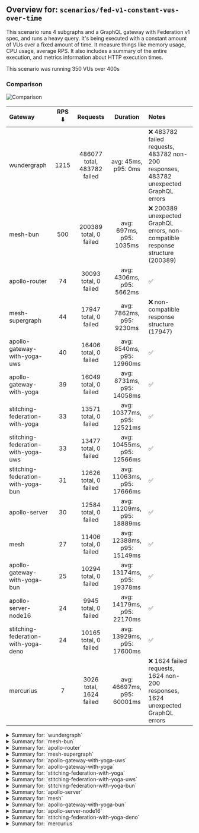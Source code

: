 ## Overview for: `scenarios/fed-v1-constant-vus-over-time`


This scenario runs 4 subgraphs and a GraphQL gateway with Federation v1 spec, and runs a heavy query. It's being executed with a constant amount of VUs over a fixed amount of time. It measure things like memory usage, CPU usage, average RPS. It also includes a summary of the entire execution, and metrics information about HTTP execution times.


This scenario was running 350 VUs over 400s


### Comparison


<img src="https://imagedelivery.net/KYe9TScr4TldYHA48pczVg/29b1525d-cd3e-4aed-d8c4-b146e6527800/public" alt="Comparison" />


| Gateway                             | RPS ⬇️ |          Requests           |          Duration          | Notes                                                                                |
| :---------------------------------- | :----: | :-------------------------: | :------------------------: | :----------------------------------------------------------------------------------- |
| wundergraph                         |  1215  | 486077 total, 483782 failed |    avg: 45ms, p95: 0ms     | ❌ 483782 failed requests, 483782 non-200 responses, 483782 unexpected GraphQL errors |
| mesh-bun                            |  500   |   200389 total, 0 failed    |  avg: 697ms, p95: 1035ms   | ❌ 200389 unexpected GraphQL errors, non-compatible response structure (200389)       |
| apollo-router                       |   74   |    30093 total, 0 failed    |  avg: 4306ms, p95: 5662ms  | ✅                                                                                    |
| mesh-supergraph                     |   44   |    17947 total, 0 failed    |  avg: 7862ms, p95: 9230ms  | ❌ non-compatible response structure (17947)                                          |
| apollo-gateway-with-yoga-uws        |   40   |    16406 total, 0 failed    | avg: 8540ms, p95: 12960ms  | ✅                                                                                    |
| apollo-gateway-with-yoga            |   39   |    16049 total, 0 failed    | avg: 8731ms, p95: 14058ms  | ✅                                                                                    |
| stitching-federation-with-yoga      |   33   |    13571 total, 0 failed    | avg: 10377ms, p95: 12521ms | ✅                                                                                    |
| stitching-federation-with-yoga-uws  |   33   |    13477 total, 0 failed    | avg: 10455ms, p95: 12566ms | ✅                                                                                    |
| stitching-federation-with-yoga-bun  |   31   |    12626 total, 0 failed    | avg: 11063ms, p95: 17666ms | ✅                                                                                    |
| apollo-server                       |   30   |    12584 total, 0 failed    | avg: 11209ms, p95: 18889ms | ✅                                                                                    |
| mesh                                |   27   |    11406 total, 0 failed    | avg: 12388ms, p95: 15149ms | ✅                                                                                    |
| apollo-gateway-with-yoga-bun        |   25   |    10294 total, 0 failed    | avg: 13174ms, p95: 19378ms | ✅                                                                                    |
| apollo-server-node16                |   24   |    9945 total, 0 failed     | avg: 14179ms, p95: 22170ms | ✅                                                                                    |
| stitching-federation-with-yoga-deno |   24   |    10165 total, 0 failed    | avg: 13929ms, p95: 17600ms | ✅                                                                                    |
| mercurius                           |   7    |   3026 total, 1624 failed   | avg: 46697ms, p95: 60001ms | ❌ 1624 failed requests, 1624 non-200 responses, 1624 unexpected GraphQL errors       |



<details>
  <summary>Summary for: `wundergraph`</summary>

  **K6 Output**




```
     ✗ response code was 200
      ↳  0% — ✓ 2295 / ✗ 483782
     ✗ no graphql errors
      ↳  0% — ✓ 2295 / ✗ 483782
     ✓ valid response structure

     checks.........................: 0.70%  ✓ 6885        ✗ 967564
     data_received..................: 201 MB 503 kB/s
     data_sent......................: 3.1 MB 7.9 kB/s
     http_req_blocked...............: avg=182.01µs min=0s      med=0s       max=341.99ms p(90)=0s       p(95)=0s      
     http_req_connecting............: avg=179.2µs  min=0s      med=0s       max=266.36ms p(90)=0s       p(95)=0s      
     http_req_duration..............: avg=44.58ms  min=0s      med=0s       max=17.66s   p(90)=0s       p(95)=0s      
       { expected_response:true }...: avg=8.37s    min=1.51s   med=7.84s    max=17.66s   p(90)=12.73s   p(95)=13.49s  
     http_req_failed................: 99.52% ✓ 483782      ✗ 2295  
     http_req_receiving.............: avg=1.2ms    min=0s      med=0s       max=4.49s    p(90)=0s       p(95)=0s      
     http_req_sending...............: avg=95.84µs  min=0s      med=0s       max=3.01s    p(90)=0s       p(95)=0s      
     http_req_tls_handshaking.......: avg=0s       min=0s      med=0s       max=0s       p(90)=0s       p(95)=0s      
     http_req_waiting...............: avg=43.28ms  min=0s      med=0s       max=17.66s   p(90)=0s       p(95)=0s      
     http_reqs......................: 486077 1215.061142/s
     iteration_duration.............: avg=246.53ms min=286.1µs med=181.41ms max=17.67s   p(90)=402.78ms p(95)=505.27ms
     iterations.....................: 486077 1215.061142/s
     vus............................: 350    min=350       max=350 
     vus_max........................: 350    min=350       max=350 
```


**Performance Overview**


<img src="https://imagedelivery.net/KYe9TScr4TldYHA48pczVg/bf2f6a47-9f9f-42d5-94d6-76ca8e52aa00/public" alt="Performance Overview" />


**Subgraphs Overview**


<img src="https://imagedelivery.net/KYe9TScr4TldYHA48pczVg/2845144e-9e3d-4796-5eb2-9b1623fe2300/public" alt="Subgraphs Overview" />


**HTTP Overview**


<img src="https://imagedelivery.net/KYe9TScr4TldYHA48pczVg/7f82aeb9-6839-4982-72fd-0c03fbd9fc00/public" alt="HTTP Overview" />


  </details>

<details>
  <summary>Summary for: `mesh-bun`</summary>

  **K6 Output**




```
     ✓ response code was 200
     ✗ no graphql errors
      ↳  0% — ✓ 0 / ✗ 200389
     ✗ valid response structure
      ↳  0% — ✓ 0 / ✗ 200389

     checks.........................: 33.33% ✓ 200389     ✗ 400778
     data_received..................: 191 MB 476 kB/s
     data_sent......................: 238 MB 594 kB/s
     http_req_blocked...............: avg=72.13µs  min=800ns    med=1.7µs    max=104.66ms p(90)=2.9µs    p(95)=3.6µs  
     http_req_connecting............: avg=65.8µs   min=0s       med=0s       max=80.22ms  p(90)=0s       p(95)=0s     
     http_req_duration..............: avg=696.54ms min=134.61ms med=716.16ms max=1.86s    p(90)=960.23ms p(95)=1.03s  
       { expected_response:true }...: avg=696.54ms min=134.61ms med=716.16ms max=1.86s    p(90)=960.23ms p(95)=1.03s  
     http_req_failed................: 0.00%  ✓ 0          ✗ 200389
     http_req_receiving.............: avg=4.06ms   min=9.5µs    med=19.9µs   max=530.33ms p(90)=542.7µs  p(95)=23.47ms
     http_req_sending...............: avg=1.04ms   min=5.5µs    med=9.9µs    max=463.1ms  p(90)=107.4µs  p(95)=154.3µs
     http_req_tls_handshaking.......: avg=0s       min=0s       med=0s       max=0s       p(90)=0s       p(95)=0s     
     http_req_waiting...............: avg=691.42ms min=134.12ms med=710.68ms max=1.86s    p(90)=953.95ms p(95)=1.02s  
     http_reqs......................: 200389 500.446815/s
     iteration_duration.............: avg=698.99ms min=145.12ms med=718.37ms max=1.94s    p(90)=963.3ms  p(95)=1.03s  
     iterations.....................: 200389 500.446815/s
     vus............................: 350    min=350      max=350 
     vus_max........................: 350    min=350      max=350 
```


**Performance Overview**


<img src="https://imagedelivery.net/KYe9TScr4TldYHA48pczVg/33dab6ae-8b83-4d4a-dcab-cdab528b8800/public" alt="Performance Overview" />


**Subgraphs Overview**


<img src="https://imagedelivery.net/KYe9TScr4TldYHA48pczVg/9b652b6c-b425-4be5-62a6-b53edd882400/public" alt="Subgraphs Overview" />


**HTTP Overview**


<img src="https://imagedelivery.net/KYe9TScr4TldYHA48pczVg/a3d5e580-72db-433e-d1c1-297e05d58800/public" alt="HTTP Overview" />


  </details>

<details>
  <summary>Summary for: `apollo-router`</summary>

  **K6 Output**




```
     ✓ response code was 200
     ✓ no graphql errors
     ✓ valid response structure

     checks.........................: 100.00% ✓ 90279     ✗ 0    
     data_received..................: 2.6 GB  6.5 MB/s
     data_sent......................: 36 MB   89 kB/s
     http_req_blocked...............: avg=668.42µs min=1.9µs    med=5.3µs   max=1.13s   p(90)=7.4µs    p(95)=8.9µs   
     http_req_connecting............: avg=243.85µs min=0s       med=0s      max=93.76ms p(90)=0s       p(95)=0s      
     http_req_duration..............: avg=4.3s     min=920.25ms med=4.29s   max=11.11s  p(90)=5.31s    p(95)=5.66s   
       { expected_response:true }...: avg=4.3s     min=920.25ms med=4.29s   max=11.11s  p(90)=5.31s    p(95)=5.66s   
     http_req_failed................: 0.00%   ✓ 0         ✗ 30093
     http_req_receiving.............: avg=143.84ms min=44.3µs   med=119.6µs max=7.67s   p(90)=475.57ms p(95)=815.21ms
     http_req_sending...............: avg=20.58ms  min=8.1µs    med=25.6µs  max=2.69s   p(90)=11.09ms  p(95)=75.81ms 
     http_req_tls_handshaking.......: avg=0s       min=0s       med=0s      max=0s      p(90)=0s       p(95)=0s      
     http_req_waiting...............: avg=4.14s    min=905.83ms med=4.15s   max=7.07s   p(90)=5.11s    p(95)=5.39s   
     http_reqs......................: 30093   74.568709/s
     iteration_duration.............: avg=4.67s    min=930.96ms med=4.57s   max=14.53s  p(90)=5.87s    p(95)=6.34s   
     iterations.....................: 30093   74.568709/s
     vus............................: 19      min=19      max=350
     vus_max........................: 350     min=350     max=350
```


**Performance Overview**


<img src="https://imagedelivery.net/KYe9TScr4TldYHA48pczVg/6c9ad795-4fb0-4b3c-82ee-6d3b3fe8d300/public" alt="Performance Overview" />


**Subgraphs Overview**


<img src="https://imagedelivery.net/KYe9TScr4TldYHA48pczVg/bbb53937-4562-46aa-9164-bbd0c696f000/public" alt="Subgraphs Overview" />


**HTTP Overview**


<img src="https://imagedelivery.net/KYe9TScr4TldYHA48pczVg/6a6ecdd0-0cbd-4681-3261-43cf85292700/public" alt="HTTP Overview" />


  </details>

<details>
  <summary>Summary for: `mesh-supergraph`</summary>

  **K6 Output**




```
     ✓ response code was 200
     ✓ no graphql errors
     ✗ valid response structure
      ↳  0% — ✓ 0 / ✗ 17947

     checks.........................: 66.66% ✓ 35894     ✗ 17947
     data_received..................: 1.6 GB 3.9 MB/s
     data_sent......................: 21 MB  53 kB/s
     http_req_blocked...............: avg=641.37µs min=1.4µs   med=2.8µs    max=100.06ms p(90)=3.9µs  p(95)=4.89µs 
     http_req_connecting............: avg=617.76µs min=0s      med=0s       max=58.11ms  p(90)=0s     p(95)=0s     
     http_req_duration..............: avg=7.86s    min=4.94s   med=7.77s    max=13.23s   p(90)=8.83s  p(95)=9.23s  
       { expected_response:true }...: avg=7.86s    min=4.94s   med=7.77s    max=13.23s   p(90)=8.83s  p(95)=9.23s  
     http_req_failed................: 0.00%  ✓ 0         ✗ 17947
     http_req_receiving.............: avg=1.8ms    min=41.09µs med=277.59µs max=69.89ms  p(90)=5.48ms p(95)=9.23ms 
     http_req_sending...............: avg=373.78µs min=8.2µs   med=16.4µs   max=61.41ms  p(90)=29.5µs p(95)=36.29µs
     http_req_tls_handshaking.......: avg=0s       min=0s      med=0s       max=0s       p(90)=0s     p(95)=0s     
     http_req_waiting...............: avg=7.85s    min=4.94s   med=7.77s    max=13.23s   p(90)=8.83s  p(95)=9.22s  
     http_reqs......................: 17947  44.249866/s
     iteration_duration.............: avg=7.86s    min=4.94s   med=7.77s    max=13.26s   p(90)=8.83s  p(95)=9.23s  
     iterations.....................: 17947  44.249866/s
     vus............................: 93     min=93      max=350
     vus_max........................: 350    min=350     max=350
```


**Performance Overview**


<img src="https://imagedelivery.net/KYe9TScr4TldYHA48pczVg/844a8266-4f56-46f8-ba63-a6246d3c1b00/public" alt="Performance Overview" />


**Subgraphs Overview**


<img src="https://imagedelivery.net/KYe9TScr4TldYHA48pczVg/c421515f-eccf-4796-1096-0e15bc5be300/public" alt="Subgraphs Overview" />


**HTTP Overview**


<img src="https://imagedelivery.net/KYe9TScr4TldYHA48pczVg/d38b26f2-f4de-4d53-3235-20e9c281de00/public" alt="HTTP Overview" />


  </details>

<details>
  <summary>Summary for: `apollo-gateway-with-yoga-uws`</summary>

  **K6 Output**




```
     ✓ response code was 200
     ✓ no graphql errors
     ✓ valid response structure

     checks.........................: 100.00% ✓ 49218     ✗ 0    
     data_received..................: 1.4 GB  3.6 MB/s
     data_sent......................: 20 MB   48 kB/s
     http_req_blocked...............: avg=464.76µs min=1.5µs  med=3.7µs  max=42.27ms  p(90)=5.3µs    p(95)=6.67µs 
     http_req_connecting............: avg=442.91µs min=0s     med=0s     max=34.79ms  p(90)=0s       p(95)=0s     
     http_req_duration..............: avg=8.54s    min=2.59s  med=8.1s   max=19.44s   p(90)=11.87s   p(95)=12.96s 
       { expected_response:true }...: avg=8.54s    min=2.59s  med=8.1s   max=19.44s   p(90)=11.87s   p(95)=12.96s 
     http_req_failed................: 0.00%   ✓ 0         ✗ 16406
     http_req_receiving.............: avg=11.95ms  min=41.9µs med=87.8µs max=5.3s     p(90)=1.25ms   p(95)=39.38ms
     http_req_sending...............: avg=2.62ms   min=7.5µs  med=20µs   max=681.65ms p(90)=169.05µs p(95)=10.38ms
     http_req_tls_handshaking.......: avg=0s       min=0s     med=0s     max=0s       p(90)=0s       p(95)=0s     
     http_req_waiting...............: avg=8.52s    min=2.59s  med=8.09s  max=19.44s   p(90)=11.85s   p(95)=12.94s 
     http_reqs......................: 16406   40.480079/s
     iteration_duration.............: avg=8.6s     min=2.62s  med=8.16s  max=19.6s    p(90)=11.94s   p(95)=13.04s 
     iterations.....................: 16406   40.480079/s
     vus............................: 85      min=85      max=350
     vus_max........................: 350     min=350     max=350
```


**Performance Overview**


<img src="https://imagedelivery.net/KYe9TScr4TldYHA48pczVg/16c2a37f-b9b8-4d34-7209-eb06dbb2c400/public" alt="Performance Overview" />


**Subgraphs Overview**


<img src="https://imagedelivery.net/KYe9TScr4TldYHA48pczVg/a1a23c2f-6462-45a6-128a-9c1cac507100/public" alt="Subgraphs Overview" />


**HTTP Overview**


<img src="https://imagedelivery.net/KYe9TScr4TldYHA48pczVg/ce2f45a9-03fe-4a71-be3a-749e39bf0100/public" alt="HTTP Overview" />


  </details>

<details>
  <summary>Summary for: `apollo-gateway-with-yoga`</summary>

  **K6 Output**




```
     ✓ response code was 200
     ✓ no graphql errors
     ✓ valid response structure

     checks.........................: 100.00% ✓ 48147     ✗ 0    
     data_received..................: 1.4 GB  3.5 MB/s
     data_sent......................: 19 MB   47 kB/s
     http_req_blocked...............: avg=921.37µs min=1.4µs    med=3.2µs   max=219.98ms p(90)=4.8µs    p(95)=5.9µs  
     http_req_connecting............: avg=870.33µs min=0s       med=0s      max=105.88ms p(90)=0s       p(95)=0s     
     http_req_duration..............: avg=8.73s    min=873.6ms  med=7.94s   max=30.48s   p(90)=12.22s   p(95)=14.05s 
       { expected_response:true }...: avg=8.73s    min=873.6ms  med=7.94s   max=30.48s   p(90)=12.22s   p(95)=14.05s 
     http_req_failed................: 0.00%   ✓ 0         ✗ 16049
     http_req_receiving.............: avg=9.36ms   min=38µs     med=81.09µs max=665.36ms p(90)=733.03µs p(95)=31.8ms 
     http_req_sending...............: avg=2.64ms   min=7.1µs    med=16.99µs max=657.73ms p(90)=126.73µs p(95)=10.87ms
     http_req_tls_handshaking.......: avg=0s       min=0s       med=0s      max=0s       p(90)=0s       p(95)=0s     
     http_req_waiting...............: avg=8.71s    min=873.52ms med=7.93s   max=30.48s   p(90)=12.19s   p(95)=14.05s 
     http_reqs......................: 16049   39.580467/s
     iteration_duration.............: avg=8.79s    min=937.28ms med=7.99s   max=30.89s   p(90)=12.31s   p(95)=14.1s  
     iterations.....................: 16049   39.580467/s
     vus............................: 96      min=96      max=350
     vus_max........................: 350     min=350     max=350
```


**Performance Overview**


<img src="https://imagedelivery.net/KYe9TScr4TldYHA48pczVg/2b12c618-1f10-4029-cc85-e0d9b7db5400/public" alt="Performance Overview" />


**Subgraphs Overview**


<img src="https://imagedelivery.net/KYe9TScr4TldYHA48pczVg/d45de958-d074-4d4b-4823-d023104d4100/public" alt="Subgraphs Overview" />


**HTTP Overview**


<img src="https://imagedelivery.net/KYe9TScr4TldYHA48pczVg/7862a042-1a30-4f1c-1248-c5c60962c800/public" alt="HTTP Overview" />


  </details>

<details>
  <summary>Summary for: `stitching-federation-with-yoga`</summary>

  **K6 Output**




```
     ✓ response code was 200
     ✓ no graphql errors
     ✓ valid response structure

     checks.........................: 100.00% ✓ 40713     ✗ 0    
     data_received..................: 1.2 GB  2.9 MB/s
     data_sent......................: 16 MB   40 kB/s
     http_req_blocked...............: avg=1ms      min=1.8µs  med=4.6µs   max=75.39ms  p(90)=6.7µs    p(95)=11.1µs
     http_req_connecting............: avg=980.05µs min=0s     med=0s      max=73.12ms  p(90)=0s       p(95)=0s    
     http_req_duration..............: avg=10.37s   min=6.12s  med=10.35s  max=14.64s   p(90)=11.84s   p(95)=12.52s
       { expected_response:true }...: avg=10.37s   min=6.12s  med=10.35s  max=14.64s   p(90)=11.84s   p(95)=12.52s
     http_req_failed................: 0.00%   ✓ 0         ✗ 13571
     http_req_receiving.............: avg=2.36ms   min=51.6µs med=116.9µs max=324.54ms p(90)=578.91µs p(95)=3.84ms
     http_req_sending...............: avg=1.4ms    min=8.3µs  med=24.3µs  max=214.8ms  p(90)=127µs    p(95)=6.06ms
     http_req_tls_handshaking.......: avg=0s       min=0s     med=0s      max=0s       p(90)=0s       p(95)=0s    
     http_req_waiting...............: avg=10.37s   min=6.12s  med=10.35s  max=14.63s   p(90)=11.83s   p(95)=12.51s
     http_reqs......................: 13571   33.326762/s
     iteration_duration.............: avg=10.41s   min=6.14s  med=10.38s  max=14.65s   p(90)=11.88s   p(95)=12.58s
     iterations.....................: 13571   33.326762/s
     vus............................: 24      min=24      max=350
     vus_max........................: 350     min=350     max=350
```


**Performance Overview**


<img src="https://imagedelivery.net/KYe9TScr4TldYHA48pczVg/7e39fa02-0eb2-4f2b-f996-0a77c62c8600/public" alt="Performance Overview" />


**Subgraphs Overview**


<img src="https://imagedelivery.net/KYe9TScr4TldYHA48pczVg/ad0e65b1-dda5-43a4-a05a-94581a47b000/public" alt="Subgraphs Overview" />


**HTTP Overview**


<img src="https://imagedelivery.net/KYe9TScr4TldYHA48pczVg/99137f9b-176a-43a7-8d9d-c43c15ae8600/public" alt="HTTP Overview" />


  </details>

<details>
  <summary>Summary for: `stitching-federation-with-yoga-uws`</summary>

  **K6 Output**




```
     ✓ response code was 200
     ✓ no graphql errors
     ✓ valid response structure

     checks.........................: 100.00% ✓ 40431     ✗ 0    
     data_received..................: 1.2 GB  2.9 MB/s
     data_sent......................: 16 MB   39 kB/s
     http_req_blocked...............: avg=850.41µs min=1.9µs  med=4.89µs  max=176.03ms p(90)=6.8µs    p(95)=9.9µs 
     http_req_connecting............: avg=804.3µs  min=0s     med=0s      max=51.48ms  p(90)=0s       p(95)=0s    
     http_req_duration..............: avg=10.45s   min=5.19s  med=10.39s  max=14.87s   p(90)=11.86s   p(95)=12.56s
       { expected_response:true }...: avg=10.45s   min=5.19s  med=10.39s  max=14.87s   p(90)=11.86s   p(95)=12.56s
     http_req_failed................: 0.00%   ✓ 0         ✗ 13477
     http_req_receiving.............: avg=2.45ms   min=54.2µs med=120.2µs max=2.82s    p(90)=660.46µs p(95)=4.19ms
     http_req_sending...............: avg=1.02ms   min=8.2µs  med=24.9µs  max=219.76ms p(90)=76µs     p(95)=2.9ms 
     http_req_tls_handshaking.......: avg=0s       min=0s     med=0s      max=0s       p(90)=0s       p(95)=0s    
     http_req_waiting...............: avg=10.45s   min=5.19s  med=10.39s  max=14.87s   p(90)=11.85s   p(95)=12.55s
     http_reqs......................: 13477   33.118086/s
     iteration_duration.............: avg=10.48s   min=5.24s  med=10.42s  max=14.9s    p(90)=11.9s    p(95)=12.6s 
     iterations.....................: 13477   33.118086/s
     vus............................: 32      min=32      max=350
     vus_max........................: 350     min=350     max=350
```


**Performance Overview**


<img src="https://imagedelivery.net/KYe9TScr4TldYHA48pczVg/75f4290b-f95d-45fa-4930-133efdb5a700/public" alt="Performance Overview" />


**Subgraphs Overview**


<img src="https://imagedelivery.net/KYe9TScr4TldYHA48pczVg/65a74f76-8348-4868-acf0-07b92820f500/public" alt="Subgraphs Overview" />


**HTTP Overview**


<img src="https://imagedelivery.net/KYe9TScr4TldYHA48pczVg/28ea748e-61b7-462a-50e4-9c99870bae00/public" alt="HTTP Overview" />


  </details>

<details>
  <summary>Summary for: `stitching-federation-with-yoga-bun`</summary>

  **K6 Output**




```
     ✓ response code was 200
     ✓ no graphql errors
     ✓ valid response structure

     checks.........................: 100.00% ✓ 37878    ✗ 0    
     data_received..................: 1.1 GB  2.7 MB/s
     data_sent......................: 15 MB   37 kB/s
     http_req_blocked...............: avg=1.1ms   min=2µs      med=4.7µs  max=209.08ms p(90)=8.1µs  p(95)=20.4µs  
     http_req_connecting............: avg=1.03ms  min=0s       med=0s     max=183.59ms p(90)=0s     p(95)=0s      
     http_req_duration..............: avg=11.06s  min=601.76ms med=10.49s max=23.76s   p(90)=12.09s p(95)=17.66s  
       { expected_response:true }...: avg=11.06s  min=601.76ms med=10.49s max=23.76s   p(90)=12.09s p(95)=17.66s  
     http_req_failed................: 0.00%   ✓ 0        ✗ 12626
     http_req_receiving.............: avg=77.75ms min=59.9µs   med=135µs  max=6.29s    p(90)=8.38ms p(95)=116.17ms
     http_req_sending...............: avg=4.67ms  min=10.4µs   med=26.8µs max=526.37ms p(90)=3.03ms p(95)=25.12ms 
     http_req_tls_handshaking.......: avg=0s      min=0s       med=0s     max=0s       p(90)=0s     p(95)=0s      
     http_req_waiting...............: avg=10.98s  min=601.15ms med=10.45s max=23.76s   p(90)=11.87s p(95)=17.66s  
     http_reqs......................: 12626   31.01525/s
     iteration_duration.............: avg=11.18s  min=732.35ms med=10.6s  max=23.78s   p(90)=12.3s  p(95)=17.83s  
     iterations.....................: 12626   31.01525/s
     vus............................: 31      min=31     max=350
     vus_max........................: 350     min=350    max=350
```


**Performance Overview**


<img src="https://imagedelivery.net/KYe9TScr4TldYHA48pczVg/5f18f88d-db0f-4000-7c9e-121e09730200/public" alt="Performance Overview" />


**Subgraphs Overview**


<img src="https://imagedelivery.net/KYe9TScr4TldYHA48pczVg/6785b8a6-99e4-41ba-d651-d0e010f59a00/public" alt="Subgraphs Overview" />


**HTTP Overview**


<img src="https://imagedelivery.net/KYe9TScr4TldYHA48pczVg/4adca336-b124-4597-43f7-5ac31dbf7900/public" alt="HTTP Overview" />


  </details>

<details>
  <summary>Summary for: `apollo-server`</summary>

  **K6 Output**




```
     ✓ response code was 200
     ✓ no graphql errors
     ✓ valid response structure

     checks.........................: 100.00% ✓ 37752     ✗ 0    
     data_received..................: 1.1 GB  2.7 MB/s
     data_sent......................: 15 MB   37 kB/s
     http_req_blocked...............: avg=2.59ms min=2.1µs    med=5.3µs   max=253.22ms p(90)=7.9µs    p(95)=11.7µs
     http_req_connecting............: avg=2.51ms min=0s       med=0s      max=253.17ms p(90)=0s       p(95)=0s    
     http_req_duration..............: avg=11.2s  min=609.13ms med=10.6s   max=26.26s   p(90)=16s      p(95)=18.88s
       { expected_response:true }...: avg=11.2s  min=609.13ms med=10.6s   max=26.26s   p(90)=16s      p(95)=18.88s
     http_req_failed................: 0.00%   ✓ 0         ✗ 12584
     http_req_receiving.............: avg=5.71ms min=54.2µs   med=126.6µs max=499.43ms p(90)=826.53µs p(95)=8.19ms
     http_req_sending...............: avg=2.65ms min=8.6µs    med=26.3µs  max=332.17ms p(90)=1.55ms   p(95)=13.2ms
     http_req_tls_handshaking.......: avg=0s     min=0s       med=0s      max=0s       p(90)=0s       p(95)=0s    
     http_req_waiting...............: avg=11.2s  min=608.87ms med=10.6s   max=26.21s   p(90)=15.99s   p(95)=18.88s
     http_reqs......................: 12584   30.808236/s
     iteration_duration.............: avg=11.27s min=616.61ms med=10.68s  max=26.27s   p(90)=16.11s   p(95)=19.03s
     iterations.....................: 12584   30.808236/s
     vus............................: 63      min=63      max=350
     vus_max........................: 350     min=350     max=350
```


**Performance Overview**


<img src="https://imagedelivery.net/KYe9TScr4TldYHA48pczVg/a4975c31-8bba-4943-aaab-4d53522d3c00/public" alt="Performance Overview" />


**Subgraphs Overview**


<img src="https://imagedelivery.net/KYe9TScr4TldYHA48pczVg/ed42b78a-ca97-4bff-3d4f-debf65a57400/public" alt="Subgraphs Overview" />


**HTTP Overview**


<img src="https://imagedelivery.net/KYe9TScr4TldYHA48pczVg/614d96dc-4530-4b69-d2e6-cfde4fb9b400/public" alt="HTTP Overview" />


  </details>

<details>
  <summary>Summary for: `mesh`</summary>

  **K6 Output**




```
     ✓ response code was 200
     ✓ no graphql errors
     ✓ valid response structure

     checks.........................: 100.00% ✓ 34218     ✗ 0    
     data_received..................: 1.0 GB  2.4 MB/s
     data_sent......................: 14 MB   33 kB/s
     http_req_blocked...............: avg=1.87ms min=2.2µs  med=5.1µs   max=180.43ms p(90)=7.2µs   p(95)=12.2µs 
     http_req_connecting............: avg=1.8ms  min=0s     med=0s      max=179.64ms p(90)=0s      p(95)=0s     
     http_req_duration..............: avg=12.38s min=7.81s  med=12.29s  max=22s      p(90)=14.38s  p(95)=15.14s 
       { expected_response:true }...: avg=12.38s min=7.81s  med=12.29s  max=22s      p(90)=14.38s  p(95)=15.14s 
     http_req_failed................: 0.00%   ✓ 0         ✗ 11406
     http_req_receiving.............: avg=4.49ms min=50.6µs med=171.5µs max=4.7s     p(90)=6.9ms   p(95)=13.08ms
     http_req_sending...............: avg=1.42ms min=9.5µs  med=29µs    max=292.61ms p(90)=58.55µs p(95)=6.37ms 
     http_req_tls_handshaking.......: avg=0s     min=0s     med=0s      max=0s       p(90)=0s      p(95)=0s     
     http_req_waiting...............: avg=12.38s min=7.8s   med=12.28s  max=22s      p(90)=14.37s  p(95)=15.13s 
     http_reqs......................: 11406   27.881959/s
     iteration_duration.............: avg=12.42s min=7.83s  med=12.32s  max=22.04s   p(90)=14.43s  p(95)=15.2s  
     iterations.....................: 11406   27.881959/s
     vus............................: 24      min=24      max=350
     vus_max........................: 350     min=350     max=350
```


**Performance Overview**


<img src="https://imagedelivery.net/KYe9TScr4TldYHA48pczVg/4cb09b07-71d1-4691-aaff-cc78843a8200/public" alt="Performance Overview" />


**Subgraphs Overview**


<img src="https://imagedelivery.net/KYe9TScr4TldYHA48pczVg/a5457d17-86b6-40e7-ee0a-caa1cc702400/public" alt="Subgraphs Overview" />


**HTTP Overview**


<img src="https://imagedelivery.net/KYe9TScr4TldYHA48pczVg/f07e1aa2-0eac-41bd-b208-09fdd62a4900/public" alt="HTTP Overview" />


  </details>

<details>
  <summary>Summary for: `apollo-gateway-with-yoga-bun`</summary>

  **K6 Output**




```
     ✓ response code was 200
     ✓ no graphql errors
     ✓ valid response structure

     checks.........................: 100.00% ✓ 30882    ✗ 0    
     data_received..................: 903 MB  2.2 MB/s
     data_sent......................: 12 MB   30 kB/s
     http_req_blocked...............: avg=1.9ms    min=2.6µs   med=5.9µs    max=1.03s   p(90)=10.6µs   p(95)=25.33µs 
     http_req_connecting............: avg=1.16ms   min=0s      med=0s       max=64.75ms p(90)=0s       p(95)=0s      
     http_req_duration..............: avg=13.17s   min=4.09s   med=12.34s   max=30.6s   p(90)=18.42s   p(95)=19.37s  
       { expected_response:true }...: avg=13.17s   min=4.09s   med=12.34s   max=30.6s   p(90)=18.42s   p(95)=19.37s  
     http_req_failed................: 0.00%   ✓ 0        ✗ 10294
     http_req_receiving.............: avg=119.49ms min=64.19µs med=167.05µs max=6.92s   p(90)=339.06ms p(95)=754.39ms
     http_req_sending...............: avg=19.76ms  min=10.2µs  med=32.7µs   max=1.72s   p(90)=12.02ms  p(95)=73.92ms 
     http_req_tls_handshaking.......: avg=0s       min=0s      med=0s       max=0s      p(90)=0s       p(95)=0s      
     http_req_waiting...............: avg=13.03s   min=4.08s   med=12.2s    max=29.92s  p(90)=18.31s   p(95)=19.29s  
     http_reqs......................: 10294   25.05431/s
     iteration_duration.............: avg=13.78s   min=4.13s   med=12.91s   max=32.51s  p(90)=19.22s   p(95)=20.26s  
     iterations.....................: 10294   25.05431/s
     vus............................: 13      min=13     max=350
     vus_max........................: 350     min=350    max=350
```


**Performance Overview**


<img src="https://imagedelivery.net/KYe9TScr4TldYHA48pczVg/90ea0f25-89b4-4dcc-bb1e-7e033f72be00/public" alt="Performance Overview" />


**Subgraphs Overview**


<img src="https://imagedelivery.net/KYe9TScr4TldYHA48pczVg/bbea0c74-d450-49ef-6d10-8ef29b754d00/public" alt="Subgraphs Overview" />


**HTTP Overview**


<img src="https://imagedelivery.net/KYe9TScr4TldYHA48pczVg/010169dc-02c9-4fb2-785a-31b30ab79400/public" alt="HTTP Overview" />


  </details>

<details>
  <summary>Summary for: `apollo-server-node16`</summary>

  **K6 Output**




```
     ✓ response code was 200
     ✓ no graphql errors
     ✓ valid response structure

     checks.........................: 100.00% ✓ 29835     ✗ 0    
     data_received..................: 874 MB  2.1 MB/s
     data_sent......................: 12 MB   29 kB/s
     http_req_blocked...............: avg=1.28ms  min=1.9µs  med=4.2µs   max=280.52ms p(90)=8µs      p(95)=22.4µs 
     http_req_connecting............: avg=1.2ms   min=0s     med=0s      max=116.94ms p(90)=0s       p(95)=0s     
     http_req_duration..............: avg=14.17s  min=5.17s  med=13.33s  max=33.32s   p(90)=20.14s   p(95)=22.17s 
       { expected_response:true }...: avg=14.17s  min=5.17s  med=13.33s  max=33.32s   p(90)=20.14s   p(95)=22.17s 
     http_req_failed................: 0.00%   ✓ 0         ✗ 9945 
     http_req_receiving.............: avg=13.08ms min=58.6µs med=137.3µs max=865.57ms p(90)=2.47ms   p(95)=47.17ms
     http_req_sending...............: avg=2.68ms  min=10.5µs med=22.9µs  max=597.57ms p(90)=546.82µs p(95)=12ms   
     http_req_tls_handshaking.......: avg=0s      min=0s     med=0s      max=0s       p(90)=0s       p(95)=0s     
     http_req_waiting...............: avg=14.16s  min=5.17s  med=13.32s  max=33.28s   p(90)=20.14s   p(95)=22.17s 
     http_reqs......................: 9945    24.295152/s
     iteration_duration.............: avg=14.26s  min=5.19s  med=13.43s  max=34s      p(90)=20.24s   p(95)=22.2s  
     iterations.....................: 9945    24.295152/s
     vus............................: 32      min=32      max=350
     vus_max........................: 350     min=350     max=350
```


**Performance Overview**


<img src="https://imagedelivery.net/KYe9TScr4TldYHA48pczVg/aae47e21-8b16-47f1-f9e8-e092c9674100/public" alt="Performance Overview" />


**Subgraphs Overview**


<img src="https://imagedelivery.net/KYe9TScr4TldYHA48pczVg/1d368340-a6e9-4e4a-a3ed-c0b6c8f82b00/public" alt="Subgraphs Overview" />


**HTTP Overview**


<img src="https://imagedelivery.net/KYe9TScr4TldYHA48pczVg/31ca2d05-9b98-4709-7a76-d2c054264b00/public" alt="HTTP Overview" />


  </details>

<details>
  <summary>Summary for: `stitching-federation-with-yoga-deno`</summary>

  **K6 Output**




```
     ✓ response code was 200
     ✓ no graphql errors
     ✓ valid response structure

     checks.........................: 100.00% ✓ 30495     ✗ 0    
     data_received..................: 892 MB  2.2 MB/s
     data_sent......................: 12 MB   29 kB/s
     http_req_blocked...............: avg=1.15ms min=1.5µs  med=4.7µs   max=90.9ms   p(90)=6.6µs    p(95)=11.2µs 
     http_req_connecting............: avg=1.09ms min=0s     med=0s      max=65.16ms  p(90)=0s       p(95)=0s     
     http_req_duration..............: avg=13.92s min=4.67s  med=13.23s  max=21.2s    p(90)=17.14s   p(95)=17.6s  
       { expected_response:true }...: avg=13.92s min=4.67s  med=13.23s  max=21.2s    p(90)=17.14s   p(95)=17.6s  
     http_req_failed................: 0.00%   ✓ 0         ✗ 10165
     http_req_receiving.............: avg=1.78ms min=49.7µs med=109.7µs max=273.74ms p(90)=547.17µs p(95)=5.83ms 
     http_req_sending...............: avg=1.67ms min=9.19µs med=26µs    max=181.42ms p(90)=378.08µs p(95)=10.93ms
     http_req_tls_handshaking.......: avg=0s     min=0s     med=0s      max=0s       p(90)=0s       p(95)=0s     
     http_req_waiting...............: avg=13.92s min=4.66s  med=13.22s  max=21.19s   p(90)=17.13s   p(95)=17.6s  
     http_reqs......................: 10165   24.751806/s
     iteration_duration.............: avg=13.97s min=4.71s  med=13.28s  max=21.24s   p(90)=17.18s   p(95)=17.64s 
     iterations.....................: 10165   24.751806/s
     vus............................: 32      min=32      max=350
     vus_max........................: 350     min=350     max=350
```


**Performance Overview**


<img src="https://imagedelivery.net/KYe9TScr4TldYHA48pczVg/6d8f3fb9-47a4-4855-e350-f441e42fa900/public" alt="Performance Overview" />


**Subgraphs Overview**


<img src="https://imagedelivery.net/KYe9TScr4TldYHA48pczVg/ad69fc0b-3f6f-48f8-3032-62acce387a00/public" alt="Subgraphs Overview" />


**HTTP Overview**


<img src="https://imagedelivery.net/KYe9TScr4TldYHA48pczVg/b3b0219e-7cfd-4633-bbf9-15e012b8e400/public" alt="HTTP Overview" />


  </details>

<details>
  <summary>Summary for: `mercurius`</summary>

  **K6 Output**




```
     ✗ response code was 200
      ↳  46% — ✓ 1402 / ✗ 1624
     ✗ no graphql errors
      ↳  46% — ✓ 1402 / ✗ 1624
     ✓ valid response structure

     checks.........................: 56.42% ✓ 4206     ✗ 3248 
     data_received..................: 123 MB 286 kB/s
     data_sent......................: 3.8 MB 8.7 kB/s
     http_req_blocked...............: avg=3.61ms   min=1.6µs  med=189.16µs max=97.01ms p(90)=9.07ms   p(95)=35.09ms 
     http_req_connecting............: avg=3.5ms    min=0s     med=132.3µs  max=62.2ms  p(90)=8.53ms   p(95)=34.73ms 
     http_req_duration..............: avg=46.69s   min=8.18s  med=59.99s   max=1m0s    p(90)=1m0s     p(95)=1m0s    
       { expected_response:true }...: avg=31.28s   min=8.18s  med=26.14s   max=59.94s  p(90)=50.4s    p(95)=55.39s  
     http_req_failed................: 53.66% ✓ 1624     ✗ 1402 
     http_req_receiving.............: avg=237.08µs min=0s     med=0s       max=60.69ms p(90)=420.27µs p(95)=534.63µs
     http_req_sending...............: avg=531.42µs min=11.4µs med=45.3µs   max=56.18ms p(90)=842.85µs p(95)=2.52ms  
     http_req_tls_handshaking.......: avg=0s       min=0s     med=0s       max=0s      p(90)=0s       p(95)=0s      
     http_req_waiting...............: avg=46.69s   min=8.18s  med=59.99s   max=1m0s    p(90)=1m0s     p(95)=1m0s    
     http_reqs......................: 3026   7.036836/s
     iteration_duration.............: avg=46.7s    min=8.23s  med=1m0s     max=1m0s    p(90)=1m0s     p(95)=1m0s    
     iterations.....................: 3026   7.036836/s
     vus............................: 142    min=142    max=350
     vus_max........................: 350    min=350    max=350
```


**Performance Overview**


<img src="https://imagedelivery.net/KYe9TScr4TldYHA48pczVg/ec0e7f6e-e6a5-44c5-42ed-961cda073c00/public" alt="Performance Overview" />


**Subgraphs Overview**


<img src="https://imagedelivery.net/KYe9TScr4TldYHA48pczVg/6a1584f6-b2b4-48d0-0c77-242ad2021400/public" alt="Subgraphs Overview" />


**HTTP Overview**


<img src="https://imagedelivery.net/KYe9TScr4TldYHA48pczVg/756cf521-7fdb-40f1-638f-8a633cd3c800/public" alt="HTTP Overview" />


  </details>